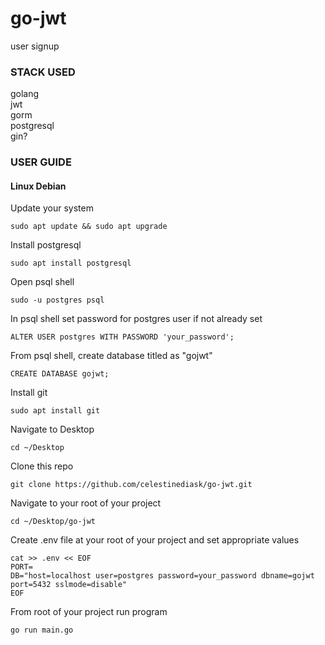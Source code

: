 # go-jwt
user signup
### STACK USED
golang  
jwt  
gorm  
postgresql  
gin?
### USER GUIDE
#### Linux Debian
Update your system
```
sudo apt update && sudo apt upgrade
```
Install postgresql
```
sudo apt install postgresql
```
Open psql shell
```
sudo -u postgres psql
```
In psql shell set password for postgres user if not already set
```
ALTER USER postgres WITH PASSWORD 'your_password';
```
From psql shell, create database titled as "gojwt"
```
CREATE DATABASE gojwt;
```
Install git
```
sudo apt install git
```
Navigate to Desktop
```
cd ~/Desktop
```
Clone this repo
```
git clone https://github.com/celestinediask/go-jwt.git
```
Navigate to your root of your project
```
cd ~/Desktop/go-jwt
```
Create .env file at your root of your project and set appropriate values
```
cat >> .env << EOF
PORT=
DB="host=localhost user=postgres password=your_password dbname=gojwt port=5432 sslmode=disable"
EOF
```
From root of your project run program
```
go run main.go
```
